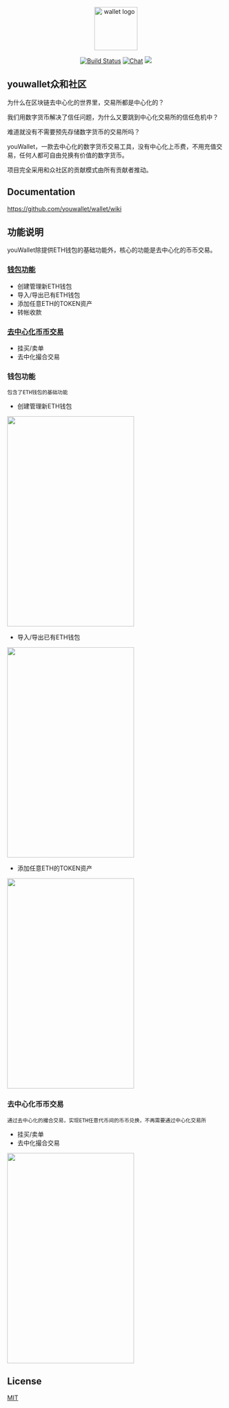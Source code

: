 <p align="center"><a href="#" target="_blank" rel="noopener noreferrer"><img width="100" src="https://cn.etherscan.com/images/svg/brands/ethereum-1.svg?v=1.3" alt="wallet logo"></a></p>


<p align="center">
  <a href="#"><img src="https://img.shields.io/github/workflow/status/youwallet/wallet/Flutter CI" alt="Build Status"></a>
  <a href="https://discord.com/channels/703130665604087819"><img src="https://img.shields.io/discord/703130665604087819" alt="Chat"></a>
  <img src="https://img.shields.io/github/license/youwallet/wallet">
</p>


## youwallet众和社区
为什么在区块链去中心化的世界里，交易所都是中心化的？

我们用数字货币解决了信任问题，为什么又要跳到中心化交易所的信任危机中？

难道就没有不需要预先存储数字货币的交易所吗？

youWallet，一款去中心化的数字货币交易工具，没有中心化上币费，不用充值交易，任何人都可自由兑换有价值的数字货币。

项目完全采用和众社区的贡献模式由所有贡献者推动。

## Documentation
https://github.com/youwallet/wallet/wiki

## 功能说明
youWallet除提供ETH钱包的基础功能外，核心的功能是去中心化的币币交易。
### [钱包功能](https://github.com/youwallet/wallet/wiki/%E5%8A%9F%E8%83%BD%E8%AF%B4%E6%98%8E/_edit#%E9%92%B1%E5%8C%85%E5%8A%9F%E8%83%BD)
* 创建管理新ETH钱包
* 导入/导出已有ETH钱包
* 添加任意ETH的TOKEN资产
* 转帐收款

### [去中心化币币交易](https://github.com/youwallet/wallet/wiki/%E5%8A%9F%E8%83%BD%E8%AF%B4%E6%98%8E/_edit#%E5%B8%81%E5%B8%81%E5%85%91%E6%8D%A2)
* 挂买/卖单
* 去中化撮合交易

### 钱包功能
`包含了ETH钱包的基础功能`
* 创建管理新ETH钱包

<img src="https://github.com/youwallet/wallet/blob/master/screenshots/%E5%88%9B%E5%BB%BA%E9%92%B1%E5%8C%85.gif" width = "294" height = "486" div align=middle />

* 导入/导出已有ETH钱包

<img src="https://github.com/youwallet/wallet/blob/master/screenshots/%E5%AF%BC%E5%85%A5%E9%92%B1%E5%8C%85.gif" width = "294" height = "486" div align=middle />

* 添加任意ETH的TOKEN资产

<img src="https://github.com/youwallet/wallet/blob/master/screenshots/%E6%B7%BB%E5%8A%A0TOKEN.gif" width = "294" height = "486" div align=middle />


### 去中心化币币交易
`通过去中心化的撮合交易，实现ETH任意代币间的币币兑换，不再需要通过中心化交易所`
* 挂买/卖单
* 去中化撮合交易

<img src="https://github.com/youwallet/wallet/blob/master/screenshots/%E5%B8%81%E5%B8%81%E5%85%91%E6%8D%A2.gif" width = "294" height = "486" div align=middle />


## License

[MIT](https://mit-license.org/)




